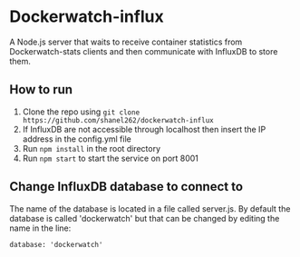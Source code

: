 # Dockerwatch-influx
A Node.js server that waits to receive container statistics from Dockerwatch-stats clients and then communicate with InfluxDB to store them. 

## How to run
1. Clone the repo using ```git clone https://github.com/shanel262/dockerwatch-influx```
2. If InfluxDB are not accessible through localhost then insert the IP address in the config.yml file
3. Run ```npm install``` in the root directory
4. Run ```npm start``` to start the service on port 8001

## Change InfluxDB database to connect to
The name of the database is located in a file called server.js. By default the database is called 'dockerwatch' but that can be changed by editing the name in the line:
```
database: 'dockerwatch'
```
